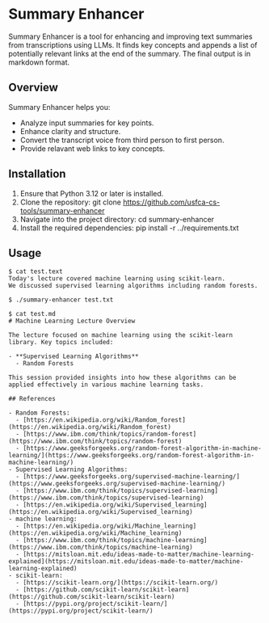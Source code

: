 # Summary Enhancer

Summary Enhancer is a tool for enhancing and improving text summaries from transcriptions using LLMs. It finds key concepts and appends a list of potentially relevant links at the end of the summary. The final output is in markdown format.

## Overview

Summary Enhancer helps you:
- Analyze input summaries for key points.
- Enhance clarity and structure.
- Convert the transcript voice from third person to first person.
- Provide relavant web links to key concepts.

## Installation

1. Ensure that Python 3.12 or later is installed.
2. Clone the repository:
   git clone https://github.com/usfca-cs-tools/summary-enhancer
3. Navigate into the project directory:
   cd summary-enhancer
4. Install the required dependencies:
   pip install -r ../requirements.txt

## Usage

```
$ cat test.text
Today's lecture covered machine learning using scikit-learn.
We discussed supervised learning algorithms including random forests.
```

```
$ ./summary-enhancer test.txt
```

```
$ cat test.md
# Machine Learning Lecture Overview

The lecture focused on machine learning using the scikit-learn library. Key topics included:

- **Supervised Learning Algorithms**
  - Random Forests

This session provided insights into how these algorithms can be applied effectively in various machine learning tasks.

## References

- Random Forests:
  - [https://en.wikipedia.org/wiki/Random_forest](https://en.wikipedia.org/wiki/Random_forest)
  - [https://www.ibm.com/think/topics/random-forest](https://www.ibm.com/think/topics/random-forest)
  - [https://www.geeksforgeeks.org/random-forest-algorithm-in-machine-learning/](https://www.geeksforgeeks.org/random-forest-algorithm-in-machine-learning/)
- Supervised Learning Algorithms:
  - [https://www.geeksforgeeks.org/supervised-machine-learning/](https://www.geeksforgeeks.org/supervised-machine-learning/)
  - [https://www.ibm.com/think/topics/supervised-learning](https://www.ibm.com/think/topics/supervised-learning)
  - [https://en.wikipedia.org/wiki/Supervised_learning](https://en.wikipedia.org/wiki/Supervised_learning)
- machine learning:
  - [https://en.wikipedia.org/wiki/Machine_learning](https://en.wikipedia.org/wiki/Machine_learning)
  - [https://www.ibm.com/think/topics/machine-learning](https://www.ibm.com/think/topics/machine-learning)
  - [https://mitsloan.mit.edu/ideas-made-to-matter/machine-learning-explained](https://mitsloan.mit.edu/ideas-made-to-matter/machine-learning-explained)
- scikit-learn:
  - [https://scikit-learn.org/](https://scikit-learn.org/)
  - [https://github.com/scikit-learn/scikit-learn](https://github.com/scikit-learn/scikit-learn)
  - [https://pypi.org/project/scikit-learn/](https://pypi.org/project/scikit-learn/)
```

